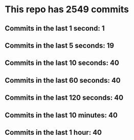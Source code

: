# This repo has 2549 commits

## Commits in the last 1 second: 1
## Commits in the last 5 seconds: 19
## Commits in the last 10 seconds: 40
## Commits in the last 60 seconds: 40
## Commits in the last 120 seconds: 40
## Commits in the last 10 minutes: 40
## Commits in the last 1 hour: 40
